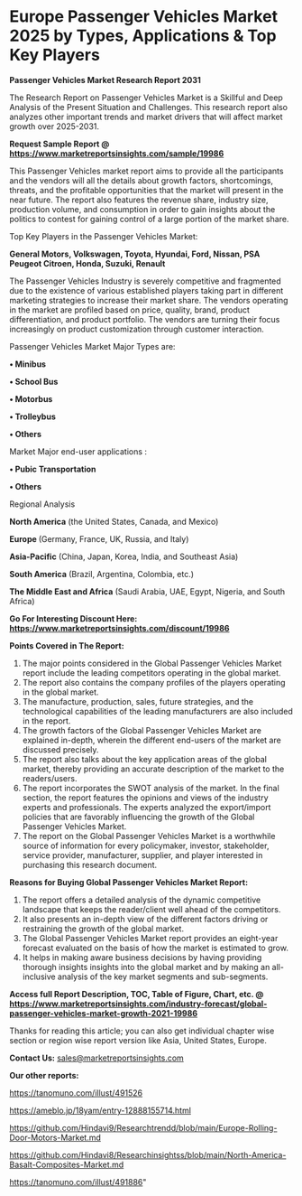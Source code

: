 # Europe Passenger Vehicles Market 2025 by Types, Applications & Top Key Players

<strong>Passenger Vehicles Market Research Report 2031</strong>

The Research Report on Passenger Vehicles Market is a Skillful and Deep Analysis of the Present Situation and Challenges. This research report also analyzes other important trends and market drivers that will affect market growth over 2025-2031.

<strong>Request Sample Report @ <a href=https://www.marketreportsinsights.com/sample/19986>https://www.marketreportsinsights.com/sample/19986</a></strong>

This Passenger Vehicles market report aims to provide all the participants and the vendors will all the details about growth factors, shortcomings, threats, and the profitable opportunities that the market will present in the near future. The report also features the revenue share, industry size, production volume, and consumption in order to gain insights about the politics to contest for gaining control of a large portion of the market share.

Top Key Players in the Passenger Vehicles Market:

<strong>General Motors, Volkswagen, Toyota, Hyundai, Ford, Nissan, PSA Peugeot Citroen, Honda, Suzuki, Renault</strong>

The Passenger Vehicles Industry is severely competitive and fragmented due to the existence of various established players taking part in different marketing strategies to increase their market share. The vendors operating in the market are profiled based on price, quality, brand, product differentiation, and product portfolio. The vendors are turning their focus increasingly on product customization through customer interaction.

Passenger Vehicles Market Major Types are:

<strong>• Minibus

• School Bus

• Motorbus

• Trolleybus

• Others</strong>

Market Major end-user applications :

<strong>• Pubic Transportation

• Others</strong>

Regional Analysis

</u><strong><b>North America</b></strong> (the United States, Canada, and Mexico)

<strong><b>Europe </b></strong>(Germany, France, UK, Russia, and Italy)

<strong><b>Asia-Pacific</b></strong> (China, Japan, Korea, India, and Southeast Asia)

<strong><b>South America</b></strong> (Brazil, Argentina, Colombia, etc.)

<strong><b>The Middle East and Africa</b></strong> (Saudi Arabia, UAE, Egypt, Nigeria, and South Africa)

<strong>Go For Interesting Discount Here: <a href=https://www.marketreportsinsights.com/discount/19986>https://www.marketreportsinsights.com/discount/19986</a></strong>

<strong>Points Covered in The Report:</strong>
<ol>
  <li>The major points considered in the Global Passenger Vehicles Market report include the leading competitors operating in the global market.</li>
  <li>The report also contains the company profiles of the players operating in the global market.</li>
  <li>The manufacture, production, sales, future strategies, and the technological capabilities of the leading manufacturers are also included in the report.</li>
  <li>The growth factors of the Global Passenger Vehicles Market are explained in-depth, wherein the different end-users of the market are discussed precisely.</li>
  <li>The report also talks about the key application areas of the global market, thereby providing an accurate description of the market to the readers/users.</li>
  <li>The report incorporates the SWOT analysis of the market. In the final section, the report features the opinions and views of the industry experts and professionals. The experts analyzed the export/import policies that are favorably influencing the growth of the Global Passenger Vehicles Market.</li>
  <li>The report on the Global Passenger Vehicles Market is a worthwhile source of information for every policymaker, investor, stakeholder, service provider, manufacturer, supplier, and player interested in purchasing this research document.</li>
</ol>
<strong>Reasons for Buying Global Passenger Vehicles Market Report:</strong>

<ol>
  <li>The report offers a detailed analysis of the dynamic competitive landscape that keeps the reader/client well ahead of the competitors.</li>
  <li>It also presents an in-depth view of the different factors driving or restraining the growth of the global market.</li>
  <li>The Global Passenger Vehicles Market report provides an eight-year forecast evaluated on the basis of how the market is estimated to grow.</li>
  <li>It helps in making aware business decisions by having providing thorough insights insights into the global market and by making an all-inclusive analysis of the key market segments and sub-segments.</li>
</ol>
<strong>Access full Report Description, TOC, Table of Figure, Chart, etc. @ <a href=https://www.marketreportsinsights.com/industry-forecast/global-passenger-vehicles-market-growth-2021-19986>https://www.marketreportsinsights.com/industry-forecast/global-passenger-vehicles-market-growth-2021-19986</a></strong>


Thanks for reading this article; you can also get individual chapter wise section or region wise report version like Asia, United States, Europe.

<strong>Contact Us:</strong>
sales@marketreportsinsights.com

<strong>Our other reports:</strong>

<a href=https://tanomuno.com/illust/491526>https://tanomuno.com/illust/491526</a>

<a href=https://ameblo.jp/18yam/entry-12888155714.html>https://ameblo.jp/18yam/entry-12888155714.html</a>

<a href=https://github.com/Hindavi9/Researchtrendd/blob/main/Europe-Rolling-Door-Motors-Market.md>https://github.com/Hindavi9/Researchtrendd/blob/main/Europe-Rolling-Door-Motors-Market.md</a>

<a href=https://github.com/Hindavi8/Researchinsightss/blob/main/North-America-Basalt-Composites-Market.md>https://github.com/Hindavi8/Researchinsightss/blob/main/North-America-Basalt-Composites-Market.md</a>

<a href=https://tanomuno.com/illust/491886>https://tanomuno.com/illust/491886</a>"
